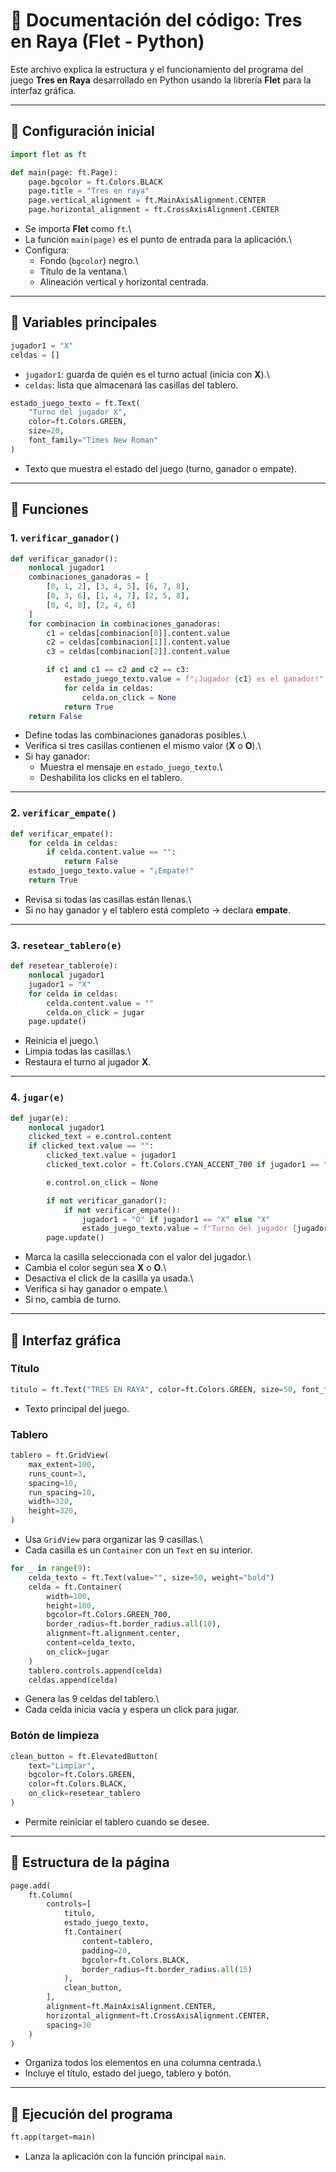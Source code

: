 # 📄 Documentación del código: Tres en Raya (Flet - Python)

Este archivo explica la estructura y el funcionamiento del programa del
juego **Tres en Raya** desarrollado en Python usando la librería
**Flet** para la interfaz gráfica.

------------------------------------------------------------------------

## 🔹 Configuración inicial

``` python
import flet as ft

def main(page: ft.Page):
    page.bgcolor = ft.Colors.BLACK
    page.title = "Tres en raya"
    page.vertical_alignment = ft.MainAxisAlignment.CENTER
    page.horizontal_alignment = ft.CrossAxisAlignment.CENTER
```

-   Se importa **Flet** como `ft`.\
-   La función `main(page)` es el punto de entrada para la aplicación.\
-   Configura:
    -   Fondo (`bgcolor`) negro.\
    -   Título de la ventana.\
    -   Alineación vertical y horizontal centrada.

------------------------------------------------------------------------

## 🔹 Variables principales

``` python
jugador1 = "X"
celdas = []
```

-   `jugador1`: guarda de quién es el turno actual (inicia con **X**).\
-   `celdas`: lista que almacenará las casillas del tablero.

``` python
estado_juego_texto = ft.Text(
    "Turno del jugador X",
    color=ft.Colors.GREEN,
    size=20,
    font_family="Times New Roman"
)
```

-   Texto que muestra el estado del juego (turno, ganador o empate).

------------------------------------------------------------------------

## 🔹 Funciones

### 1. `verificar_ganador()`

``` python
def verificar_ganador():
    nonlocal jugador1
    combinaciones_ganadoras = [
        [0, 1, 2], [3, 4, 5], [6, 7, 8],
        [0, 3, 6], [1, 4, 7], [2, 5, 8],  
        [0, 4, 8], [2, 4, 6]              
    ]
    for combinacion in combinaciones_ganadoras:
        c1 = celdas[combinacion[0]].content.value
        c2 = celdas[combinacion[1]].content.value 
        c3 = celdas[combinacion[2]].content.value

        if c1 and c1 == c2 and c2 == c3:
            estado_juego_texto.value = f"¡Jugador {c1} es el ganador!"
            for celda in celdas:
                celda.on_click = None 
            return True
    return False
```

-   Define todas las combinaciones ganadoras posibles.\
-   Verifica si tres casillas contienen el mismo valor (**X** o **O**).\
-   Si hay ganador:
    -   Muestra el mensaje en `estado_juego_texto`.\
    -   Deshabilita los clicks en el tablero.

------------------------------------------------------------------------

### 2. `verificar_empate()`

``` python
def verificar_empate():
    for celda in celdas:
        if celda.content.value == "":
            return False
    estado_juego_texto.value = "¡Empate!"
    return True
```

-   Revisa si todas las casillas están llenas.\
-   Si no hay ganador y el tablero está completo → declara **empate**.

------------------------------------------------------------------------

### 3. `resetear_tablero(e)`

``` python
def resetear_tablero(e):
    nonlocal jugador1
    jugador1 = "X"
    for celda in celdas:
        celda.content.value = ""
        celda.on_click = jugar
    page.update()
```

-   Reinicia el juego.\
-   Limpia todas las casillas.\
-   Restaura el turno al jugador **X**.

------------------------------------------------------------------------

### 4. `jugar(e)`

``` python
def jugar(e):
    nonlocal jugador1
    clicked_text = e.control.content
    if clicked_text.value == "":
        clicked_text.value = jugador1
        clicked_text.color = ft.Colors.CYAN_ACCENT_700 if jugador1 == "X" else ft.Colors.RED_ACCENT_700

        e.control.on_click = None

        if not verificar_ganador():
            if not verificar_empate():
                jugador1 = "O" if jugador1 == "X" else "X"
                estado_juego_texto.value = f"Turno del jugador {jugador1}"
        page.update()
```

-   Marca la casilla seleccionada con el valor del jugador.\
-   Cambia el color según sea **X** o **O**.\
-   Desactiva el click de la casilla ya usada.\
-   Verifica si hay ganador o empate.\
-   Si no, cambia de turno.

------------------------------------------------------------------------

## 🔹 Interfaz gráfica

### Título

``` python
titulo = ft.Text("TRES EN RAYA", color=ft.Colors.GREEN, size=50, font_family="Times New Roman")
```

-   Texto principal del juego.

### Tablero

``` python
tablero = ft.GridView(
    max_extent=100,
    runs_count=3,
    spacing=10,
    run_spacing=10,
    width=320,
    height=320,
)
```

-   Usa `GridView` para organizar las 9 casillas.\
-   Cada casilla es un `Container` con un `Text` en su interior.

``` python
for _ in range(9):
    celda_texto = ft.Text(value="", size=50, weight="bold")
    celda = ft.Container(
        width=100,
        height=100,
        bgcolor=ft.Colors.GREEN_700,
        border_radius=ft.border_radius.all(10),
        alignment=ft.alignment.center,
        content=celda_texto,
        on_click=jugar
    )
    tablero.controls.append(celda)
    celdas.append(celda)
```

-   Genera las 9 celdas del tablero.\
-   Cada celda inicia vacía y espera un click para jugar.

### Botón de limpieza

``` python
clean_button = ft.ElevatedButton(
    text="Limpiar",
    bgcolor=ft.Colors.GREEN,
    color=ft.Colors.BLACK,
    on_click=resetear_tablero
)
```

-   Permite reiniciar el tablero cuando se desee.

------------------------------------------------------------------------

## 🔹 Estructura de la página

``` python
page.add(
    ft.Column(
        controls=[
            titulo,
            estado_juego_texto,
            ft.Container(
                content=tablero,
                padding=20,
                bgcolor=ft.Colors.BLACK,
                border_radius=ft.border_radius.all(15)
            ),
            clean_button,
        ],
        alignment=ft.MainAxisAlignment.CENTER,
        horizontal_alignment=ft.CrossAxisAlignment.CENTER,
        spacing=30
    )
)
```

-   Organiza todos los elementos en una columna centrada.\
-   Incluye el título, estado del juego, tablero y botón.

------------------------------------------------------------------------

## 🔹 Ejecución del programa

``` python
ft.app(target=main)
```

-   Lanza la aplicación con la función principal `main`.
